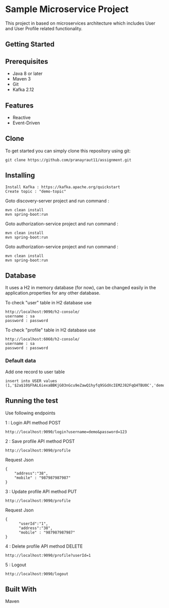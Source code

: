 # Sample Microservice Project
This project in based on microservices architecture which includes User and User Profile related functionality.

## Getting Started

## Prerequisites

* Java 8 or later
* Maven 3
* Git
* Kafka 2.12

## Features

* Reactive
* Event-Driven


## Clone
To get started you can simply clone this repository using git:
```
git clone https://github.com/pranayraut11/assignment.git
```
## Installing
```
Install Kafka : https://kafka.apache.org/quickstart
Create topic : "demo-topic"
```
Goto discovery-server project and run command : 
```
mvn clean install 
mvn spring-boot:run 
```
Goto authorization-service project and run command : 
```
mvn clean install 
mvn spring-boot:run
```
Goto authorization-service project and run command :
```
mvn clean install 
mvn spring-boot:run
```

## Database 
It uses a H2 in memory database (for now), can be changed easily in the application.properties for any other database.

To check "user" table in H2 database use
```
http://localhost:9090/h2-console/
username : sa
password : password
```
To check "profile" table in H2 database use
```
http://localhost:6060/h2-console/
username : sa
password : password
```
### Default data
Add one record to user table <br> 
```    
insert into USER values (1,'$2a$10$FhAL6iexaBBKjG03nGcu9eZawQ1hyfq9SGdXcIEM2J82FqQ4TBU0C','demo');
```    
    
## Running the test
Use following endpoints

1 : Login API method POST 
```
http://localhost:9090/login?username=demo&password=123
```
2 : Save profile API method POST 
```
http://localhost:9090/profile
```
Request Json 
```
{ 
    "address":"38",
    "mobile" : "987987987987"
}
```
3 : Update profile API method PUT
```
http://localhost:9090/profile
```
Request Json 
```
{ 
      "userId":"1",
      "address":"38",
      "mobile" : "987987987987"
}
```
4 : Delete profile API method DELETE 
```
http://localhost:9090/profile?userId=1
```
5 : Logout 
```
http://localhost:9090/logout    
```    

## Built With
Maven
